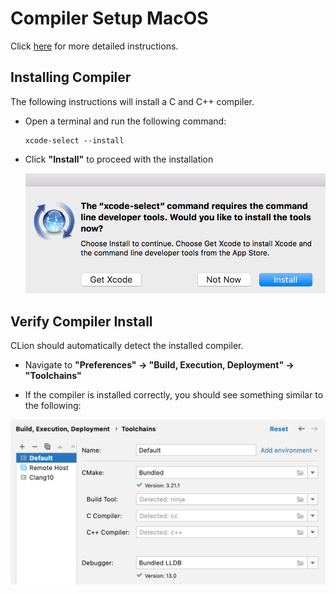 # Compiler Setup MacOS

Click [here](https://www.jetbrains.com/help/clion/quick-tutorial-on-configuring-clion-on-macos.html#reqtools) for more detailed instructions.

## Installing Compiler

The following instructions  will install a C and C++ compiler.

* Open a terminal and run the following command:
    ```
    xcode-select --install
    ```

* Click **"Install"** to proceed with the installation

    ![img.png](_md_images/install_xcode.png)

## Verify Compiler Install

CLion should automatically detect the installed compiler.

* Navigate to **"Preferences" &rarr; "Build, Execution, Deployment" &rarr; 
"Toolchains"**

* If the compiler is installed correctly, you should see something similar 
  to the following:

![img_2.png](_md_images/macos_toolchain.png)


